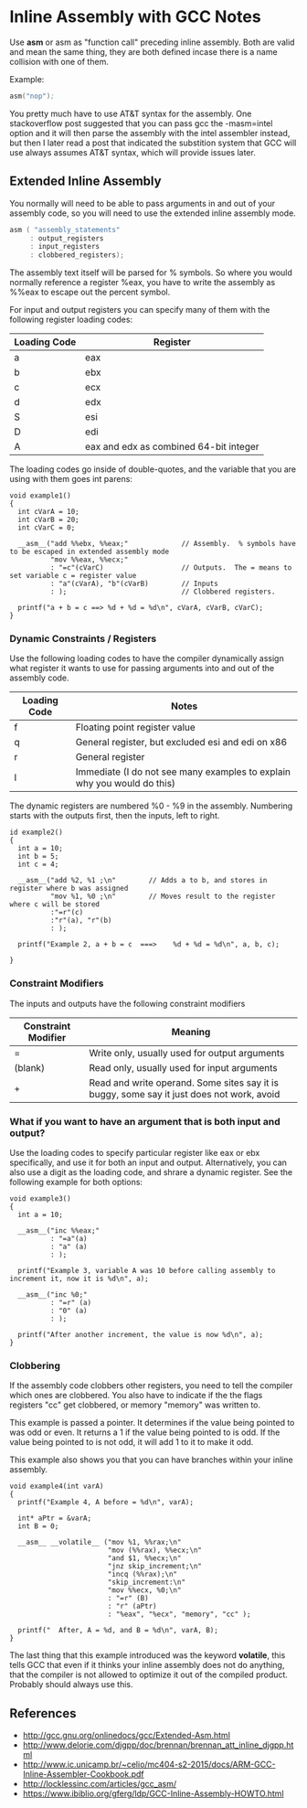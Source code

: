 # Inline Assembly with GCC Notes

Use __asm__ or asm as "function call" preceding inline assembly.  Both are valid and mean the same
thing, they are both defined incase there is a name collision with one of them.

Example:

```asm
asm("nop");
```

You pretty much have to use AT&T syntax for the assembly.  One stackoverflow post suggested that
you can pass gcc the -masm=intel option and it will then parse the assembly with the intel
assembler instead, but then I later read a post that indicated the substition system that GCC will
use always assumes AT&T syntax, which will provide issues later.

## Extended Inline Assembly

You normally will need to be able to pass arguments in and out of your assembly code, so you will
need to use the extended inline assembly mode.

```c
asm ( "assembly_statements" 
     : output_registers 
     : input_registers 
     : clobbered_registers);
```

The assembly text itself will be parsed for % symbols.  So where you would normally reference a
register %eax, you have to write the assembly as %%eax to escape out the percent symbol.

For input and output registers you can specify many of them with the following register loading
codes:

Loading Code | Register
-------------|---------
a | eax
b | ebx
c | ecx
d | edx
S | esi
D | edi
A | eax and edx as combined 64-bit integer

The loading codes go inside of double-quotes, and the variable that you are using with them goes
int parens:

```
void example1()
{
  int cVarA = 10;
  int cVarB = 20;
  int cVarC = 0;

  __asm__("add %%ebx, %%eax;"             // Assembly.  % symbols have to be escaped in extended assembly mode
          "mov %%eax, %%ecx;"
          : "=c"(cVarC)                   // Outputs.  The = means to set variable c = register value
          : "a"(cVarA), "b"(cVarB)        // Inputs
          : );                            // Clobbered registers.

  printf("a + b = c ==> %d + %d = %d\n", cVarA, cVarB, cVarC);
}
```

### Dynamic Constraints / Registers
 
Use the following loading codes to have the compiler dynamically assign what register it wants to
use for passing arguments into and out of the assembly code.

Loading Code | Notes
-------------|------
f | Floating point register value
q | General register, but excluded esi and edi on x86
r | General register
I | Immediate (I do not see many examples to explain why you would do this)

The dynamic registers are numbered %0 - %9 in the assembly.  Numbering starts with the outputs
first, then the inputs, left to right.

```
id example2()
{
  int a = 10;
  int b = 5;
  int c = 4;

  __asm__("add %2, %1 ;\n"        // Adds a to b, and stores in register where b was assigned
          "mov %1, %0 ;\n"        // Moves result to the register where c will be stored
          :"=r"(c)
          :"r"(a), "r"(b)
          : );

  printf("Example 2, a + b = c  ===>    %d + %d = %d\n", a, b, c);

}
```

### Constraint Modifiers
 
The inputs and outputs have the following constraint modifiers

Constraint Modifier | Meaning
--------------------|--------
= | Write only, usually used for output arguments
(blank) | Read only, usually used for input arguments
+ | Read and write operand.  Some sites say it is buggy, some say it just does not work, avoid

### What if you want to have an argument that is both input and output?

Use the loading codes to specify particular register like eax or ebx specifically, and use it for
both an input and output.  Alternatively, you can also use a digit as the loading code, and shrare
a dynamic register.  See the following example for both options:

```
void example3()
{
  int a = 10;

  __asm__("inc %%eax;"
          : "=a"(a)
          : "a" (a)
          : );

  printf("Example 3, variable A was 10 before calling assembly to increment it, now it is %d\n", a);

  __asm__("inc %0;"
          : "=r" (a)
          : "0" (a)
          : );

  printf("After another increment, the value is now %d\n", a);
}
```

### Clobbering

If the assembly code clobbers other registers, you need to tell the compiler which ones are
clobbered.  You also have to indicate if the the flags registers "cc" get clobbered, or
memory "memory" was written to.

This example is passed a pointer.  It determines if the value being pointed to was odd or even.
It returns a 1 if the value being pointed to is odd.  If the value being pointed to is not odd,
it will add 1 to it to make it odd.

This example also shows you that you can have branches within your inline assembly.


```
void example4(int varA)
{
  printf("Example 4, A before = %d\n", varA);

  int* aPtr = &varA;
  int B = 0;

  __asm__ __volatile__ ("mov %1, %%rax;\n"
                        "mov (%%rax), %%ecx;\n"
                        "and $1, %%ecx;\n"
                        "jnz skip_increment;\n"
                        "incq (%%rax);\n"
                        "skip_increment:\n"
                        "mov %%ecx, %0;\n"
                        : "=r" (B)
                        : "r" (aPtr)
                        : "%eax", "%ecx", "memory", "cc" );

  printf("  After, A = %d, and B = %d\n", varA, B);
}
```

The last thing that this example introduced was the keyword __volatile__, this tells GCC that even
if it thinks your inline assembly does not do anything, that the compiler is not allowed to optimize
it out of the compiled product.  Probably should always use this.

## References

* http://gcc.gnu.org/onlinedocs/gcc/Extended-Asm.html
* http://www.delorie.com/djgpp/doc/brennan/brennan_att_inline_djgpp.html
* http://www.ic.unicamp.br/~celio/mc404-s2-2015/docs/ARM-GCC-Inline-Assembler-Cookbook.pdf
* http://locklessinc.com/articles/gcc_asm/
* https://www.ibiblio.org/gferg/ldp/GCC-Inline-Assembly-HOWTO.html
